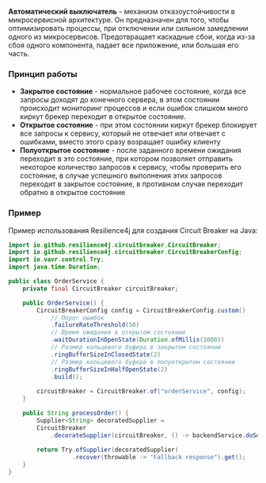 **Автоматический выключатель** - механизм отказоустойчивости в микросервисной архитектуре. Он предназначен для того, чтобы оптимизировать процессы, при отключении или сильном замедлении одного из микросервисов. Предотвращает каскадные сбои, когда из-за сбоя одного компонента, падает все приложение, или большая его часть. 
### Принцип работы
- **Закрытое состояние** - нормальное рабочее состояние, когда все запросы доходят до конечного сервера, в этом состоянии происходит мониторинг процессов и если ошибок слишком много киркут брекер переходит в открытое состояние.
- **Открытое состояние** - при этом состоянии киркут брекер блокирует все запросы к сервису, который не отвечает или отвечает с ошибками, вместо этого сразу возращает ошибку клиенту
- **Полуоткрытое состояние** - после заданного времени ожидания переходит в это состояние, при котором позволяет отправить некоторое количество запросов к сервису, чтобы проверить его состояние, в случае успешного выполнения этих запросов переходит в закрытое состояние, в противном случае переходит обратно в открытое состояние
### Пример
Пример использования Resilience4j для создания Circuit Breaker на Java:
``` java
import io.github.resilience4j.circuitbreaker.CircuitBreaker;
import io.github.resilience4j.circuitbreaker.CircuitBreakerConfig;
import io.vavr.control.Try;
import java.time.Duration;

public class OrderService {
    private final CircuitBreaker circuitBreaker;

    public OrderService() {
        CircuitBreakerConfig config = CircuitBreakerConfig.custom()
	        // Порог ошибок
            .failureRateThreshold(50) 
            // Время ожидания в открытом состоянии
            .waitDurationInOpenState(Duration.ofMillis(1000)) 
            // Размер кольцевого буфера в закрытом состоянии
            .ringBufferSizeInClosedState(2) 
            // Размер кольцевого буфера в полуоткрытом состоянии
            .ringBufferSizeInHalfOpenState(2) 
            .build();
            
        circuitBreaker = CircuitBreaker.of("orderService", config);
    }

    public String processOrder() {
        Supplier<String> decoratedSupplier = 
        CircuitBreaker
	        .decorateSupplier(circuitBreaker, () -> backendService.doSomething());
        
        return Try.ofSupplier(decoratedSupplier)
                  .recover(throwable -> "Fallback response").get();
    }
}
```